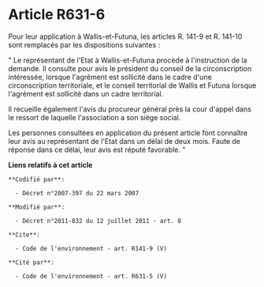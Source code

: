 # Article R631-6

Pour leur application à Wallis-et-Futuna, les articles R. 141-9 et R. 141-10 sont remplacés par les dispositions suivantes : 

" Le représentant de l'Etat à Wallis-et-Futuna procède à l'instruction de la demande. Il consulte pour avis le président du
conseil de la circonscription intéressée, lorsque l'agrément est sollicité dans le cadre d'une circonscription territoriale,
et le conseil territorial de Wallis et Futuna lorsque l'agrément est sollicité dans un cadre territorial. 

Il recueille également l'avis du procureur général près la cour d'appel dans le ressort de laquelle l'association a son siège
social. 

Les personnes consultées en application du présent article font connaître leur avis au représentant de l'Etat dans un délai
de deux mois. Faute de réponse dans ce délai, leur avis est réputé favorable. "

**Liens relatifs à cet article**

	**Codifié par**:

	  - Décret n°2007-397 du 22 mars 2007

	**Modifié par**:

	  - Décret n°2011-832 du 12 juillet 2011 - art. 8

	**Cite**:

	  - Code de l'environnement - art. R141-9 (V)

	**Cité par**:

	  - Code de l'environnement - art. R631-5 (V)
